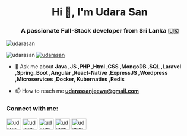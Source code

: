 <h1 align="center">Hi 👋, I'm Udara San</h1>
<h3 align="center">A passionate Full-Stack developer from Sri Lanka 🇱🇰</h3>

<p align="left"> <img src="https://komarev.com/ghpvc/?username=udarasan&label=Profile%20views&color=0e75b6&style=flat" alt="udarasan" /> </p>

<p><img align="left" src="https://github-readme-stats.vercel.app/api/top-langs?username=udarasan&show_icons=true&locale=en&layout=compact" alt="udarasan" /></p>

<p align="left"> <a href="https://twitter.com/udarasan" target="blank"><img src="https://img.shields.io/twitter/follow/udarasan?logo=twitter&style=for-the-badge" alt="udarasan" /></a> </p>

- 💬 Ask me about **Java ,JS ,PHP ,Html ,CSS ,MongoDB ,SQL ,Laravel ,Spring_Boot ,Angular ,React-Native ,ExpressJS ,Wordpress ,Microservices ,Docker, Kubernaties ,Redis**

- 📫 How to reach me **udarassanjeewa@gmail.com**

<h3 align="left">Connect with me:</h3>
<p align="left">
<a href="https://twitter.com/udarasan" target="blank"><img align="center" src="https://cdn.jsdelivr.net/npm/simple-icons@3.0.1/icons/twitter.svg" alt="udarasan" height="30" width="40" /></a>
<a href="https://linkedin.com/in/udarasan" target="blank"><img align="center" src="https://cdn.jsdelivr.net/npm/simple-icons@3.0.1/icons/linkedin.svg" alt="udarasan" height="30" width="40" /></a>
<a href="https://fb.com/udarasans" target="blank"><img align="center" src="https://cdn.jsdelivr.net/npm/simple-icons@3.0.1/icons/facebook.svg" alt="udarasans" height="30" width="40" /></a>
<a href="https://www.instagram.com/udara.san/" target="blank"><img align="center" src="https://cdn.jsdelivr.net/npm/simple-icons@3.0.1/icons/instagram.svg" alt="udarasans" height="30" width="40" /></a>
<a href="https://www.youtube.com/c/udarasan" target="blank"><img align="center" src="https://cdn.jsdelivr.net/npm/simple-icons@3.0.1/icons/youtube.svg" alt="udarasan" height="30" width="40" /></a>
</p>



